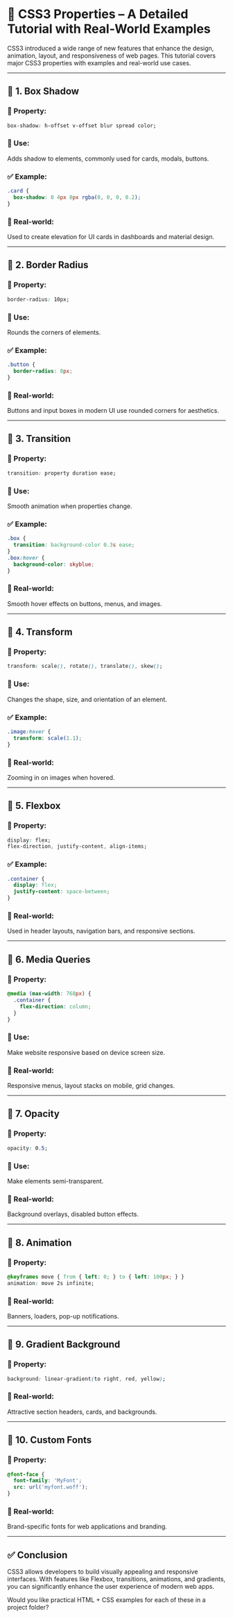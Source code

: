 # 🎨 CSS3 Properties – A Detailed Tutorial with Real-World Examples

CSS3 introduced a wide range of new features that enhance the design, animation, layout, and responsiveness of web pages. This tutorial covers major CSS3 properties with examples and real-world use cases.

---

## 📌 1. Box Shadow

### 🔹 Property:
```css
box-shadow: h-offset v-offset blur spread color;
```

### 🔹 Use:
Adds shadow to elements, commonly used for cards, modals, buttons.

### ✅ Example:
```css
.card {
  box-shadow: 0 4px 8px rgba(0, 0, 0, 0.2);
}
```

### 🧠 Real-world:
Used to create elevation for UI cards in dashboards and material design.

---

## 📌 2. Border Radius

### 🔹 Property:
```css
border-radius: 10px;
```

### 🔹 Use:
Rounds the corners of elements.

### ✅ Example:
```css
.button {
  border-radius: 8px;
}
```

### 🧠 Real-world:
Buttons and input boxes in modern UI use rounded corners for aesthetics.

---

## 📌 3. Transition

### 🔹 Property:
```css
transition: property duration ease;
```

### 🔹 Use:
Smooth animation when properties change.

### ✅ Example:
```css
.box {
  transition: background-color 0.3s ease;
}
.box:hover {
  background-color: skyblue;
}
```

### 🧠 Real-world:
Smooth hover effects on buttons, menus, and images.

---

## 📌 4. Transform

### 🔹 Property:
```css
transform: scale(), rotate(), translate(), skew();
```

### 🔹 Use:
Changes the shape, size, and orientation of an element.

### ✅ Example:
```css
.image:hover {
  transform: scale(1.1);
}
```

### 🧠 Real-world:
Zooming in on images when hovered.

---

## 📌 5. Flexbox

### 🔹 Property:
```css
display: flex;
flex-direction, justify-content, align-items;
```

### ✅ Example:
```css
.container {
  display: flex;
  justify-content: space-between;
}
```

### 🧠 Real-world:
Used in header layouts, navigation bars, and responsive sections.

---

## 📌 6. Media Queries

### 🔹 Property:
```css
@media (max-width: 768px) {
  .container {
    flex-direction: column;
  }
}
```

### 🔹 Use:
Make website responsive based on device screen size.

### 🧠 Real-world:
Responsive menus, layout stacks on mobile, grid changes.

---

## 📌 7. Opacity

### 🔹 Property:
```css
opacity: 0.5;
```

### 🔹 Use:
Make elements semi-transparent.

### 🧠 Real-world:
Background overlays, disabled button effects.

---

## 📌 8. Animation

### 🔹 Property:
```css
@keyframes move { from { left: 0; } to { left: 100px; } }
animation: move 2s infinite;
```

### 🧠 Real-world:
Banners, loaders, pop-up notifications.

---

## 📌 9. Gradient Background

### 🔹 Property:
```css
background: linear-gradient(to right, red, yellow);
```

### 🧠 Real-world:
Attractive section headers, cards, and backgrounds.

---

## 📌 10. Custom Fonts

### 🔹 Property:
```css
@font-face {
  font-family: 'MyFont';
  src: url('myfont.woff');
}
```

### 🧠 Real-world:
Brand-specific fonts for web applications and branding.

---

## ✅ Conclusion

CSS3 allows developers to build visually appealing and responsive interfaces. With features like Flexbox, transitions, animations, and gradients, you can significantly enhance the user experience of modern web apps.

Would you like practical HTML + CSS examples for each of these in a project folder?

